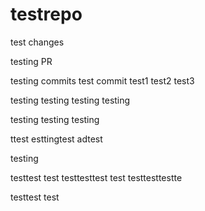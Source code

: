 # testrepo

test changes

testing PR

testing commits
test commit
test1
test2
test3

testing
testing
testing
testing

testing
testing
testing

ttest
esttingtest
adtest

testing

testtest
test
testtesttest
test
testtesttestte

testtest
test
